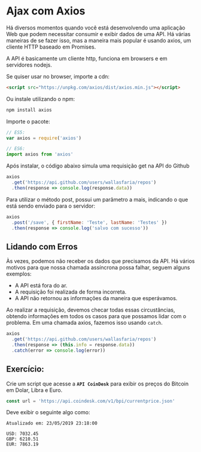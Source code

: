 # Ajax com Axios

Há diversos momentos quando você está desenvolvendo uma aplicação Web que podem necessitar consumir e exibir dados de uma API. Há várias maneiras de se fazer isso, mas a maneira mais popular é usando axios, um cliente HTTP baseado em Promises.

A API é basicamente um cliente http, funciona em browsers e em servidores nodejs.

Se quiser usar no browser, importe a cdn:

```html
<script src="https://unpkg.com/axios/dist/axios.min.js"></script>
```

Ou instale utilizando o npm:

```sh
npm install axios
```

Importe o pacote:

```js
// ES5:
var axios = require('axios')

// ES6:
import axios from 'axios'
```

Após instalar, o código abaixo simula uma requisição get na API do Github

```js
axios
  .get('https://api.github.com/users/wallasfaria/repos')
  .then(response => console.log(response.data)) 
```

Para utilizar o método post, possui um parâmetro a mais, indicando o que está sendo enviado para o servidor:

```js
axios
  .post('/save', { firstName: 'Teste', lastName: 'Testes' })
  .then(response => console.log('salvo com sucesso'))
```

## Lidando com Erros
Às vezes, podemos não receber os dados que precisamos da API. Há vários motivos para que nossa chamada assíncrona possa falhar, seguem alguns exemplos:

 - A API está fora do ar.
 - A requisição foi realizada de forma incorreta.
 - A API não retornou as informações da maneira que esperávamos.

Ao realizar a requisição, devemos checar todas essas circustâncias, obtendo informações em todos os casos para que possamos lidar com o problema. Em uma chamada axios, fazemos isso usando `catch`.

```js
axios
  .get('https://api.github.com/users/wallasfaria/repos')
  .then(response => (this.info = response.data))
  .catch(error => console.log(error))
```

## Exercício:

Crie um script que acesse a __`API CoinDesk`__ para exibir os preços do Bitcoin em Dolar, Libra e Euro.

```js
const url = 'https://api.coindesk.com/v1/bpi/currentprice.json'
```

Deve exibir o seguinte algo como:

```
Atualizado em: 23/05/2019 23:18:00

USD: 7032.45
GBP: 6210.51
EUR: 7863.19
```